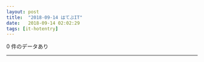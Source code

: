 ```yaml
---
layout: post
title:  "2018-09-14 はてぶIT"
date:   2018-09-14 02:02:29
tags: [it-hotentry]
---
```

0 件のデータあり

<hr>
